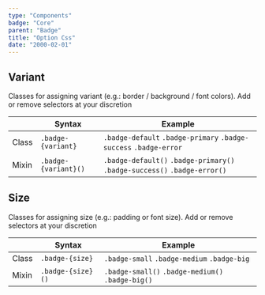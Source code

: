 ```yaml
---
type: "Components"
badge: "Core"
parent: "Badge"
title: "Option Css"
date: "2000-02-01"
---
```


## Variant

Classes for assigning variant (e.g.: border / background / font colors). Add or remove selectors at your discretion

<div class="table-scroll">

|                         | Syntax                                    | Example                       |
| ----------------------- | ----------------------------------------- | ----------------------------- |
| Class                   | `.badge-{variant}`                        | `.badge-default` `.badge-primary` `.badge-success` `.badge-error` |
| Mixin                   | `.badge-{variant}()`                      | `.badge-default()` `.badge-primary()`  `.badge-success()` `.badge-error()`   |

</div>

<demo>
  <demovanilla src="vanilla/components/badge/variant">
  </demovanilla>
</demo>

## Size

Classes for assigning size (e.g.: padding or font size). Add or remove selectors at your discretion

<div class="table-scroll">

|                         | Syntax                                    | Example                       |
| ----------------------- | ----------------------------------------- | ----------------------------- |
| Class                   | `.badge-{size}`                           | `.badge-small` `.badge-medium` `.badge-big`|
| Mixin                   | `.badge-{size}()`                         | `.badge-small()` `.badge-medium()`  `.badge-big()`   |

</div>

<demo>
  <demovanilla src="vanilla/components/badge/size">
  </demovanilla>
</demo>
